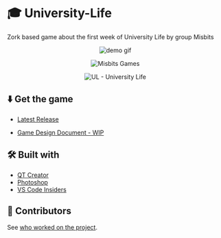 # :mortar_board: University-Life
Zork based game about the first week of University Life by group Misbits


<p align="center">
<img src="https://github.com/TomC17/CS4076-Project-University-Life/blob/main/github%20files/github%20demo.gif" alt="demo gif" />
</p>

<p align="center">
  <img src="https://github.com/TomC17/CS4076-Project-University-Life/blob/main/resources/images/Misbits%20Games%20logo%201.png" alt="Misbits Games"/>
</p>

<p align="center">
  <img src="https://github.com/TomC17/CS4076-Project-University-Life/blob/main/resources/images/University%20Life%20logo%201.png" alt="UL - University Life"/>
</p>

## :arrow_down: Get the game
- [Latest Release](https://github.com/TomC17/CS4076-Project-University-Life/releases/latest)

- [Game Design Document - WIP](https://docs.google.com/document/d/1k5iGqbBDBJeoLZsss46p7gMZREndBEyazYB0fdtogC8)


## :hammer_and_wrench: Built with
- [QT Creator](https://www.qt.io/offline-installers)
- [Photoshop](https://www.adobe.com/ie/products/photoshop.html)
- [VS Code Insiders](https://code.visualstudio.com/insiders)

## :busts_in_silhouette: Contributors

See [who worked on the project](https://github.com/TomC17/CS4076-Project-University-Life/graphs/contributors).
